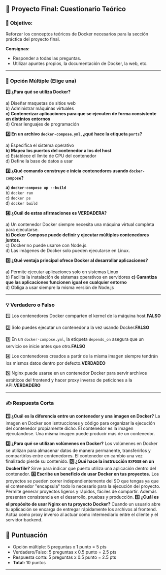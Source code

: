 ## 📝 Proyecto Final: Cuestionario Teórico

### 🎯 Objetivo:

Reforzar los conceptos teóricos de Docker necesarios para la sección práctica del proyecto final.

**Consignas:**

- Responder a todas las preguntas.
- Utilizar apuntes propios, la documentación de Docker, la web, etc.

---

### **🧩 Opción Múltiple (Elige una)**

**1️⃣ ¿Para qué se utiliza Docker?**

a) Diseñar maquetas de sitios web  
b) Administrar máquinas virtuales  
**c) Contenerizar aplicaciones para que se ejecuten de forma consistente en distintos entornos**   
d) Crear lenguajes de programación

**2️⃣ En un archivo `docker-compose.yml`, ¿qué hace la etiqueta `ports`?**

a) Especifica el sistema operativo  
**b) Mapea los puertos del contenedor a los del host**   
c) Establece el límite de CPU del contenedor  
d) Define la base de datos a usar

**3️⃣ ¿Qué comando construye e inicia contenedores usando `docker-compose`?**

**a) `docker-compose up --build`**     
b) `docker run`  
c) `docker ps`  
d) `docker build`

**4️⃣ ¿Cuál de estas afirmaciones es VERDADERA?**

a) Un contenedor Docker siempre necesita una máquina virtual completa para ejecutarse.  
**b) Docker Compose puede definir y ejecutar múltiples contenedores juntos.**     
c) Docker no puede usarse con Node.js.  
d) Las imágenes de Docker solo pueden ejecutarse en Linux.

**5️⃣ ¿Qué ventaja principal ofrece Docker al desarrollar aplicaciones?**

a) Permite ejecutar aplicaciones solo en sistemas Linux  
b) Facilita la instalación de sistemas operativos en servidores
**c) Garantiza que las aplicaciones funcionen igual en cualquier entorno**   
d) Obliga a usar siempre la misma versión de Node.js

---

### **💡 Verdadero o Falso**

1️⃣ Los contenedores Docker comparten el kernel de la máquina host.**FALSO**

2️⃣ Solo puedes ejecutar un contenedor a la vez usando Docker.**FALSO**

3️⃣ En un `docker-compose.yml`, la etiqueta `depends_on` asegura que un servicio se inicie antes que otro.**FALSO**

4️⃣ Los contenedores creados a partir de la misma imagen siempre tendrán los mismos datos dentro por defecto.**VERDADEO**

5️⃣ Nginx puede usarse en un contenedor Docker para servir archivos estáticos del frontend y hacer proxy inverso de peticiones a la API.**VERDADERO**

--- 

### **✍️ Respuesta Corta**

**1️⃣ ¿Cuál es la diferencia entre un contenedor y una imagen en Docker?**
La imagen en Docker son isntrucciones y código para organizar la ejecución del contenedor propiamente dicho. El contenedor es la imagen ejecutandose. Una misma imagen puede producir más de un contenedor. 

**2️⃣ ¿Para qué se utilizan volúmenes en Docker?**
Los volúmenes en Docker se utilizan para almacenar datos de manera permanente, transferirlos y compartirlos entre contenedores. El contenedor en cambio una vez finalizado pierde su contenido. 
**3️⃣ ¿Qué hace la instrucción `EXPOSE` en un Dockerfile?**
Sirve para indicar que puerto utiliza una aplicación dentro del contenedor.
**4️⃣ Escribe un beneficio de usar Docker en tus proyectos.**
Los proyectos se pueden correr independientemente del SO que tengas ya que el contenedor "encapsula" todo lo necesario para la ejecución del proyecto. Permite generar proyectos ligeros y rápidos, fáciles de compartir. Además presentan consistencia en el desarrollo, pruebas y producción. 
**5️⃣ ¿Cuál es el propósito de usar Nginx en tu proyecto Docker?**
Cuando un usuario abre tu aplicación se encarga de entregar rápidamente los archivos al frontend. Actúa como proxy inverso al actuar como intermediario entre el cliente y el servidor backend. 

## 🏅 Puntuación

- Opción múltiple: 5 preguntas x 1 punto = 5 pts
- Verdadero/Falso: 5 preguntas x 0.5 punto = 2.5 pts
- Respuesta corta: 5 preguntas x 0.5 punto = 2.5 pts
- **Total:** 10 puntos

---
